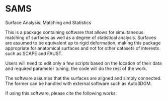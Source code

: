 # SAMS
Surface Analysis: Matching and Statistics

This is a package containing software that allows for simultaneous matching of surfaces as well as a degree of statistical analysis. Surfaces are assumed to be equivalent up to rigid deformation, making this package appropriate for anatomical surfaces and not for other datasets of interests such as SCAPE and FAUST.

Users will need to edit only a few scripts based on the location of their data and required parameter tuning, the code will do the rest of the work.

The software assumes that the surfaces are aligned and simply connected. The former can be handled with external software such as Auto3DGM.

If using this software, please cite the following works:
